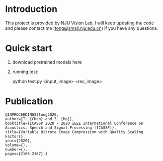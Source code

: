 # Introduction
This project is provided by NJU Vision Lab. I will keep updating the code and please contact me (tong@smail.nju.edu.cn) if you have any questions.
# Quick start
1. download pretrained models here

2. running test:   
    
    python test.py <input_image> <rec_image>

# Publication

    @INPROCEEDINGS{tong2020,
    author={T. {Chen} and Z. {Ma}},
    booktitle={ICASSP 2020 - 2020 IEEE International Conference on Acoustics, Speech and Signal Processing (ICASSP)}, 
    title={Variable Bitrate Image Compression with Quality Scaling Factors}, 
    year={2020},
    volume={},
    number={},
    pages={2163-2167},}
